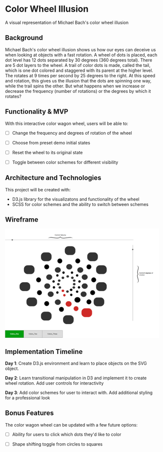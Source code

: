 # Color Wheel Illusion
A visual representation of Michael Bach's color wheel illusion

## Background

Michael Bach's color wheel illusion shows us how our eyes can deceive us when looking at objects with a fast rotation. A wheel of dots is placed, each dot level has 12 dots separated by 30 degrees (360 degrees total). There are 5 dot layers to the wheel. A trail of color dots is made, called the tail, which is one dot colored and staggered with its parent at the higher level. The rotates at 9 times per second by 25 degrees to the right.  At this speed and rotation, this gives us the illusion that the dots are spinning one way, while the trail spins the other. But what happens when we increase or decrease the frequency (number of rotations) or the degrees by which it rotates?

## Functionality & MVP

With this interactive color wagon wheel, users will be able to:

- [ ] Change the frequency and degrees of rotation of the wheel
- [ ] Choose from preset demo initial states
- [ ] Reset the wheel to its original state
- [ ] Toggle between color schemes for different visibility


## Architecture and Technologies

This project will be created with:

- D3.js library for the visualizatons and functionality of the wheel
- SCSS for color schemes and the ability to switch between schemes


## Wireframe

![wireframe](docs/wireframes/mockup.png)


## Implementation Timeline

**Day 1**: Create D3.js environment and learn to place objects on the SVG object.

**Day 2**: Learn transitional manipulation in D3 and implement it to create wheel rotation. Add user controls for interactivity

**Day 3**: Add color schemes for user to interact with. Add additional styling for a professional look


## Bonus Features

The color wagon wheel can be updated with a few future options:

- [ ] Ability for users to click which dots they'd like to color

- [ ] Shape shifting toggle from circles to squares
